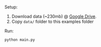 Setup:

1) Download data (~230mb) @ [Google Drive](https://drive.google.com/drive/folders/16JUM9iH-gCCs-uNjnvObApGfjEFZzIim?usp=sharing).
2) Copy `data/` folder to this examples folder

Run:

`python main.py`
